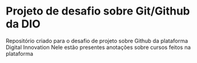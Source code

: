 # Projeto de desafio sobre Git/Github da DIO
Repositório criado para o desafio de projeto sobre Github da plataforma Digital Innovation
Nele estão presentes anotações sobre cursos feitos na plataforma
